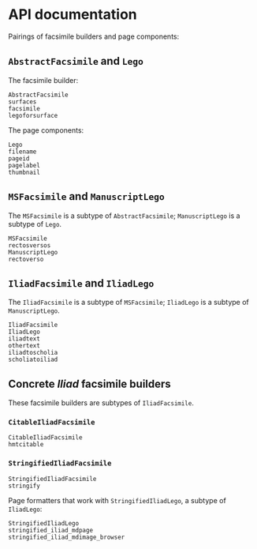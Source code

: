 # API documentation


Pairings of facsimile builders and page components:

## `AbstractFacsimile` and `Lego`

The facsimile builder:

```@docs
AbstractFacsimile
surfaces
facsimile
legoforsurface
```

The page components:

```@docs
Lego
filename
pageid
pagelabel
thumbnail
```

## `MSFacsimile` and `ManuscriptLego`

The `MSFacsimile` is a subtype of `AbstractFacsimile`; `ManuscriptLego` is a subtype of `Lego`.

```@docs
MSFacsimile
rectosversos
ManuscriptLego
rectoverso
```

## `IliadFacsimile` and `IliadLego`


The `IliadFacsimile` is a subtype of `MSFacsimile`; `IliadLego` is a subtype of `ManuscriptLego`.

```@docs
IliadFacsimile
IliadLego
iliadtext
othertext
iliadtoscholia
scholiatoiliad
```



## Concrete *Iliad* facsimile builders

These facsimile builders are subtypes of `IliadFacsimile`.

### `CitableIliadFacsimile`

```@docs
CitableIliadFacsimile
hmtcitable
```
### `StringifiedIliadFacsimile`

```@docs
StringifiedIliadFacsimile
stringify
```

Page formatters that work with `StringifiedIliadLego`, a subtype of `IliadLego`:

```@docs
StringifiedIliadLego
stringified_iliad_mdpage
stringified_iliad_mdimage_browser
```